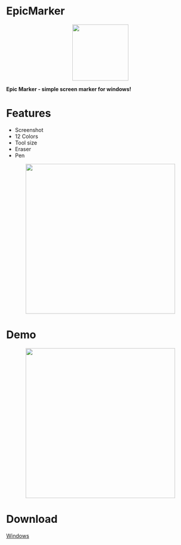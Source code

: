 # EpicMarker
<p align="center">
<img src="https://github.com/era7im/EpicMarker/blob/main/EpicMarker/Images/logo.png" width="150" > 

</p>

**Epic Marker - simple screen marker for windows!**  


# Features  
* Screenshot    
* 12 Colors   
* Tool size 
* Eraser
* Pen 

<p align="center">

<img src="https://github.com/era7im/EpicMarker/blob/main/EpicMarker.png" width="400">  

</p> 


# Demo  
<p align="center">
<img src="https://github.com/era7im/EpicMarker/blob/main/Demo.gif" width="400">  
</p> 

# Download  

<a href="https://github.com/era7im/EpicMarker/releases/download/v1.0/EpicMarker.Installer.msi" rel="nofollow">Windows</a>









